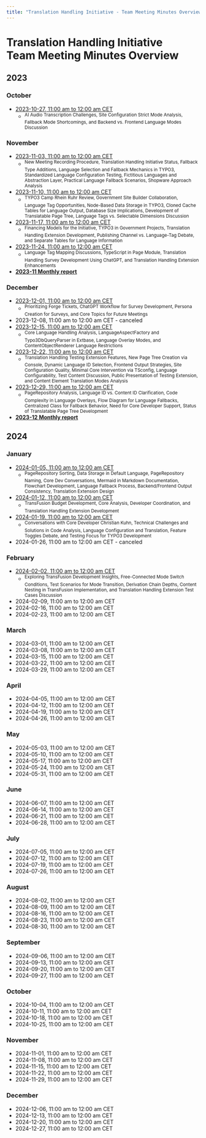 ```yaml
---
title: "Translation Handling Initiative - Team Meeting Minutes Overview"
---
```


# Translation Handling Initiative<br>Team Meeting Minutes Overview

## 2023

### October
- [2023-10-27, 11:00 am to 12:00 am CET](https://notes.typo3.org/s/qJAh9gC9L)
  - <sup>AI Audio Transcription Challenges, Site Configuration Strict Mode Analysis, Fallback Mode Shortcomings, and Backend vs. Frontend Language Modes Discussion</sup>

### November
- [2023-11-03, 11:00 am to 12:00 am CET](https://notes.typo3.org/s/SzDskOKpk)
  - <sup>New Meeting Recording Procedure, Translation Handling Initiative Status, Fallback Type Additions, Language Selection and Fallback Mechanics in TYPO3, Standardized Language Configuration Testing, Fictitious Languages and Abstraction Layer, Practical Language Fallback Scenarios, Shopware Approach Analysis</sup>
- [2023-11-10, 11:00 am to 12:00 am CET](https://notes.typo3.org/s/Bz_kQTCni)
  - <sup>TYPO3 Camp Rhein Ruhr Review, Government Site Builder Collaboration, Language Tag Opportunities, Node-Based Data Storage in TYPO3, Cloned Cache Tables for Language Output, Database Size Implications, Development of Translatable Page Tree, Language Tags vs. Selectable Dimensions Discussion</sup>
- [2023-11-17, 11:00 am to 12:00 am CET](https://notes.typo3.org/s/Byd1uYnx9)
  - <sup>Financing Models for the Initiative, TYPO3 in Government Projects, Translation Handling Extension Development, Publishing Channel vs. Language-Tag Debate, and Separate Tables for Language Information</sup>
- [2023-11-24, 11:00 am to 12:00 am CET](https://notes.typo3.org/s/06W-G1LPV)
  - <sup>Language Tag Mapping Discussions, TypeScript in Page Module, Translation Handling Survey Development Using ChatGPT, and Translation Handling Extension Enhancements</sup>
- [**2023-11 Monthly report**](https://notes.typo3.org/s/lkbg79HW7)

### December
- [2023-12-01, 11:00 am to 12:00 am CET](https://notes.typo3.org/s/L1aLsRB1_)
  - <sup>Prioritizing Forge Tickets, ChatGPT Workflow for Survey Development, Persona Creation for Surveys, and Core Topics for Future Meetings</sup>
- 2023-12-08, 11:00 am to 12:00 am CET - canceled
- [2023-12-15, 11:00 am to 12:00 am CET](https://notes.typo3.org/s/ddSKDuz1Q)
  - <sup>Core Language Handling Analysis, LanguageAspectFactory and Typo3DbQueryParser in Extbase, Language Overlay Modes, and ContentObjectRenderer Language Restrictions</sup>
- [2023-12-22, 11:00 am to 12:00 am CET](https://notes.typo3.org/s/lbLlUw9-6)
  - <sup>Translation Handling Testing Extension Features, New Page Tree Creation via Console, Dynamic Language ID Selection, Frontend Output Strategies, Site Configuration Quality, Minimal Core Intervention via TSconfig, Language Configurability, Test Content Discussion, Public Presentation of Testing Extension, and Content Element Translation Modes Analysis</sup>
- [2023-12-29, 11:00 am to 12:00 am CET](https://notes.typo3.org/s/8gjJkDDt_)
  - <sup>PageRepository Analysis, Language ID vs. Content ID Clarification, Code Complexity in Language Overlays, Flow Diagram for Language Fallbacks, Centralized Class for Fallback Behavior, Need for Core Developer Support, Status of Translatable Page Tree Development</sup>
- [**2023-12 Monthly report**](https://notes.typo3.org/s/jGG57HTO1)

## 2024

### January
- [2024-01-05, 11:00 am to 12:00 am CET](https://notes.typo3.org/s/q1euU_wMt)
  - <sup>PageRepository Sorting, Data Storage in Default Language, PageRepository Naming, Core Dev Conversations, Mermaid in Markdown Documentation, Flowchart Development, Language Fallback Process, Backend/Frontend Output Consistency, Translation Extension Design</sup>
- [2024-01-12, 11:00 am to 12:00 am CET](https://notes.typo3.org/s/ANe0QizZ2)
  - <sup>TransFusion Budget Development, Core Analysis, Developer Coordination, and Translation Handling Extension Development</sup>
- [2024-01-19, 11:00 am to 12:00 am CET](https://notes.typo3.org/s/sEONb4kd6)
  - <sup>Conversations with Core Developer Christian Kuhn, Technical Challenges and Solutions in Code Analysis, Language Configuration and Translation, Feature Toggles Debate, and Testing Focus for TYPO3 Development</sup>
- 2024-01-26, 11:00 am to 12:00 am CET - canceled

### February
- [2024-02-02, 11:00 am to 12:00 am CET](https://notes.typo3.org/s/AhsOuu4sc)
  - <sup>Exploring TransFusion Development Insights, Free-Connected Mode Switch Conditions, Test Scenarios for Mode Transition, Derivation Chain Depths, Content Nesting in TransFusion Implementation, and Translation Handling Extension Test Cases Discussion</sup>
- 2024-02-09, 11:00 am to 12:00 am CET
- 2024-02-16, 11:00 am to 12:00 am CET
- 2024-02-23, 11:00 am to 12:00 am CET

### March
- 2024-03-01, 11:00 am to 12:00 am CET
- 2024-03-08, 11:00 am to 12:00 am CET
- 2024-03-15, 11:00 am to 12:00 am CET
- 2024-03-22, 11:00 am to 12:00 am CET
- 2024-03-29, 11:00 am to 12:00 am CET

### April
- 2024-04-05, 11:00 am to 12:00 am CET
- 2024-04-12, 11:00 am to 12:00 am CET
- 2024-04-19, 11:00 am to 12:00 am CET
- 2024-04-26, 11:00 am to 12:00 am CET

### May
- 2024-05-03, 11:00 am to 12:00 am CET
- 2024-05-10, 11:00 am to 12:00 am CET
- 2024-05-17, 11:00 am to 12:00 am CET
- 2024-05-24, 11:00 am to 12:00 am CET
- 2024-05-31, 11:00 am to 12:00 am CET

### June
- 2024-06-07, 11:00 am to 12:00 am CET
- 2024-06-14, 11:00 am to 12:00 am CET
- 2024-06-21, 11:00 am to 12:00 am CET
- 2024-06-28, 11:00 am to 12:00 am CET

### July
- 2024-07-05, 11:00 am to 12:00 am CET
- 2024-07-12, 11:00 am to 12:00 am CET
- 2024-07-19, 11:00 am to 12:00 am CET
- 2024-07-26, 11:00 am to 12:00 am CET

### August
- 2024-08-02, 11:00 am to 12:00 am CET
- 2024-08-09, 11:00 am to 12:00 am CET
- 2024-08-16, 11:00 am to 12:00 am CET
- 2024-08-23, 11:00 am to 12:00 am CET
- 2024-08-30, 11:00 am to 12:00 am CET

### September
- 2024-09-06, 11:00 am to 12:00 am CET
- 2024-09-13, 11:00 am to 12:00 am CET
- 2024-09-20, 11:00 am to 12:00 am CET
- 2024-09-27, 11:00 am to 12:00 am CET

### October
- 2024-10-04, 11:00 am to 12:00 am CET
- 2024-10-11, 11:00 am to 12:00 am CET
- 2024-10-18, 11:00 am to 12:00 am CET
- 2024-10-25, 11:00 am to 12:00 am CET

### November
- 2024-11-01, 11:00 am to 12:00 am CET
- 2024-11-08, 11:00 am to 12:00 am CET
- 2024-11-15, 11:00 am to 12:00 am CET
- 2024-11-22, 11:00 am to 12:00 am CET
- 2024-11-29, 11:00 am to 12:00 am CET

### December
- 2024-12-06, 11:00 am to 12:00 am CET
- 2024-12-13, 11:00 am to 12:00 am CET
- 2024-12-20, 11:00 am to 12:00 am CET
- 2024-12-27, 11:00 am to 12:00 am CET